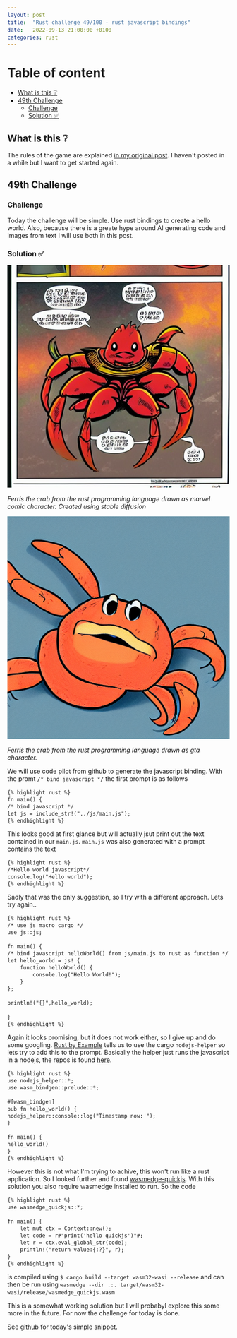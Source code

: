 ```yaml
---
layout: post
title:  "Rust challenge 49/100 - rust javascript bindings"
date:   2022-09-13 21:00:00 +0100
categories: rust
---
```



#  Table of content
<!-- MarkdownTOC autolink="true" -->

- [What is this :grey_question:](#what-is-this-grey_question)
- [49th Challenge](#49th-challenge)
    - [Challenge](#challenge)
    - [Solution :white_check_mark:](#solution-white_check_mark)

<!-- /MarkdownTOC -->

## What is this :grey_question: 

The rules of the game are explained [in my original post](https://maebli.github.io/rust/2021/10/18/100rust.html). 
I haven't posted in a while but I want to get started again. 

## 49th Challenge
### Challenge

Today the challenge will be simple. Use rust bindings to create a hello world. Also, because there is a greate hype around AI generating code and images from text I will use both in this post.


### Solution :white_check_mark:

![](/assets/img/ferris1.jpeg)

*Ferris the crab from the rust programming language drawn as marvel comic character. Created using stable diffusion*

![](/assets/img/ferris2.png)

*Ferris the crab from the rust programming language drawn as gta character.*

We will use code pilot from github to generate the javascript binding. With the promt `/* bind javascript */` the first prompt is as follows

	{% highlight rust %}
    fn main() {
    /* bind javascript */
    let js = include_str!("../js/main.js");
	{% endhighlight %}

This looks good at first glance but will actually jsut print out the text contained in our `main.js`. `main.js` was also generated with a prompt contains the text 

    {% highlight rust %}
    /*Hello world javascript*/
    console.log("Hello world");
    {% endhighlight %}

Sadly that was the only suggestion, so I try with a different approach. Lets try again.. 

    {% highlight rust %}
    /* use js macro cargo */
    use js::js;

    fn main() {
    /* bind javascript helloWorld() from js/main.js to rust as function */
    let hello_world = js! {
        function helloWorld() {
            console.log("Hello World!");
        }
    };

    println!("{}",hello_world);

    }
    {% endhighlight %}

Again it looks promising, but it does not work either, so I give up and do some googling. [Rust by Example](https://rust-by-example-ext.com/webassembly/nodejshelper.html) tells us to use the cargo `nodejs-helper` so lets try to add this to the prompt. Basically the helper just runs the javascript in a nodejs, the repos is found [here](https://github.com/second-state/nodejs-helper).


    {% highlight rust %}
    use nodejs_helper::*;
    use wasm_bindgen::prelude::*;

    #[wasm_bindgen]
    pub fn hello_world() {
    nodejs_helper::console::log("Timestamp now: ");
    }

    fn main() {
    hello_world()
    }
    {% endhighlight %}

However this is not what I'm trying to achive, this won't run like a rust application. So I looked further and found [wasmedge-quickjs](https://github.com/second-state/wasmedge-quickjs).
With this solution you also require wasmedge installed to run. So the code

    {% highlight rust %}
    use wasmedge_quickjs::*;

    fn main() {
        let mut ctx = Context::new();
        let code = r#"print('hello quickjs')"#;
        let r = ctx.eval_global_str(code);
        println!("return value:{:?}", r);
    }
    {% endhighlight %}

is compiled using `$ cargo build --target wasm32-wasi --release` and can then be run using `wasmedge --dir .:. target/wasm32-wasi/release/wasmedge_quickjs.wasm`

This is a somewhat working solution but I will probabyl explore this some more in the future. For now the challenge for today is done. 

See [github](https://github.com/maebli/100rustsnippets/tree/master/aoc-2015-day1) for today's simple snippet. 

